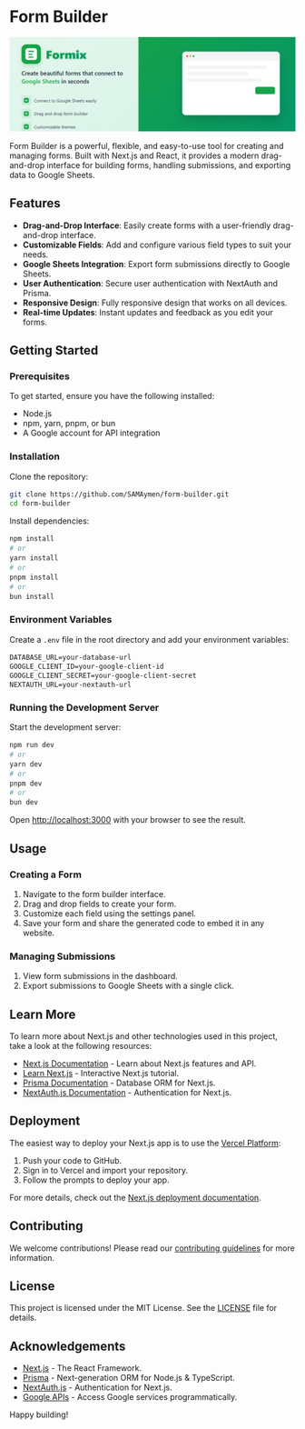 # Form Builder

![Formix Form Builder](./public/images/formix-git-readme.png)

Form Builder is a powerful, flexible, and easy-to-use tool for creating and managing forms. Built with Next.js and React, it provides a modern drag-and-drop interface for building forms, handling submissions, and exporting data to Google Sheets.

## Features

- **Drag-and-Drop Interface**: Easily create forms with a user-friendly drag-and-drop interface.
- **Customizable Fields**: Add and configure various field types to suit your needs.
- **Google Sheets Integration**: Export form submissions directly to Google Sheets.
- **User Authentication**: Secure user authentication with NextAuth and Prisma.
- **Responsive Design**: Fully responsive design that works on all devices.
- **Real-time Updates**: Instant updates and feedback as you edit your forms.

## Getting Started

### Prerequisites

To get started, ensure you have the following installed:

- Node.js
- npm, yarn, pnpm, or bun
- A Google account for API integration

### Installation

Clone the repository:

```bash
git clone https://github.com/SAMAymen/form-builder.git
cd form-builder
```

Install dependencies:

```bash
npm install
# or
yarn install
# or
pnpm install
# or
bun install
```

### Environment Variables

Create a `.env` file in the root directory and add your environment variables:

```env
DATABASE_URL=your-database-url
GOOGLE_CLIENT_ID=your-google-client-id
GOOGLE_CLIENT_SECRET=your-google-client-secret
NEXTAUTH_URL=your-nextauth-url
```

### Running the Development Server

Start the development server:

```bash
npm run dev
# or
yarn dev
# or
pnpm dev
# or
bun dev
```

Open [http://localhost:3000](http://localhost:3000) with your browser to see the result.

## Usage

### Creating a Form

1. Navigate to the form builder interface.
2. Drag and drop fields to create your form.
3. Customize each field using the settings panel.
4. Save your form and share the generated code to embed it in any website.

### Managing Submissions

1. View form submissions in the dashboard.
2. Export submissions to Google Sheets with a single click.

## Learn More

To learn more about Next.js and other technologies used in this project, take a look at the following resources:

- [Next.js Documentation](https://nextjs.org/docs) - Learn about Next.js features and API.
- [Learn Next.js](https://nextjs.org/learn) - Interactive Next.js tutorial.
- [Prisma Documentation](https://www.prisma.io/docs) - Database ORM for Next.js.
- [NextAuth.js Documentation](https://next-auth.js.org/getting-started/introduction) - Authentication for Next.js.

## Deployment

The easiest way to deploy your Next.js app is to use the [Vercel Platform](https://vercel.com):

1. Push your code to GitHub.
2. Sign in to Vercel and import your repository.
3. Follow the prompts to deploy your app.

For more details, check out the [Next.js deployment documentation](https://nextjs.org/docs/app/building-your-application/deploying).

## Contributing

We welcome contributions! Please read our [contributing guidelines](CONTRIBUTING.md) for more information.

## License

This project is licensed under the MIT License. See the [LICENSE](LICENSE) file for details.

## Acknowledgements

- [Next.js](https://nextjs.org) - The React Framework.
- [Prisma](https://www.prisma.io) - Next-generation ORM for Node.js & TypeScript.
- [NextAuth.js](https://next-auth.js.org) - Authentication for Next.js.
- [Google APIs](https://developers.google.com/apis-explorer) - Access Google services programmatically.

Happy building!